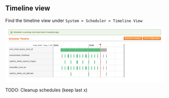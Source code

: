 ## Timeline view

Find the timeline view under `System > Scheduler > Timeline View`

![](images/timeline.png)

TODO: Cleanup schedules (keep last x)